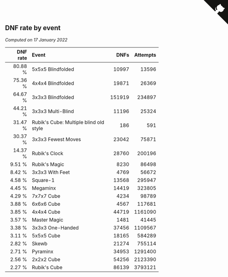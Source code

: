 ## DNF rate by event

*Computed on 17 January 2022*

| DNF rate | Event | DNFs | Attempts |
| ---: | :--- | ---: | ---: |
| 80.88 % | 5x5x5 Blindfolded | 10997 | 13596 |
| 75.36 % | 4x4x4 Blindfolded | 19871 | 26369 |
| 64.67 % | 3x3x3 Blindfolded | 151919 | 234897 |
| 44.21 % | 3x3x3 Multi-Blind | 11196 | 25324 |
| 31.47 % | Rubik's Cube: Multiple blind old style | 186 | 591 |
| 30.37 % | 3x3x3 Fewest Moves | 23042 | 75871 |
| 14.37 % | Rubik's Clock | 28760 | 200196 |
| 9.51 % | Rubik's Magic | 8230 | 86498 |
| 8.42 % | 3x3x3 With Feet | 4769 | 56672 |
| 4.58 % | Square-1 | 13568 | 295947 |
| 4.45 % | Megaminx | 14419 | 323805 |
| 4.29 % | 7x7x7 Cube | 4234 | 98789 |
| 3.88 % | 6x6x6 Cube | 4567 | 117681 |
| 3.85 % | 4x4x4 Cube | 44719 | 1161090 |
| 3.57 % | Master Magic | 1481 | 41445 |
| 3.38 % | 3x3x3 One-Handed | 37456 | 1109567 |
| 3.11 % | 5x5x5 Cube | 18165 | 584289 |
| 2.82 % | Skewb | 21274 | 755114 |
| 2.71 % | Pyraminx | 34953 | 1291400 |
| 2.56 % | 2x2x2 Cube | 54256 | 2123390 |
| 2.27 % | Rubik's Cube | 86139 | 3793121 |


<a href="https://github.com/jonatanklosko/wca_statistics" class="github-corner" aria-label="View source on Github"><svg width="80" height="80" viewBox="0 0 250 250" style="fill:#151513; color:#fff; position: absolute; top: 0; border: 0; right: 0;" aria-hidden="true"><path d="M0,0 L115,115 L130,115 L142,142 L250,250 L250,0 Z"></path><path d="M128.3,109.0 C113.8,99.7 119.0,89.6 119.0,89.6 C122.0,82.7 120.5,78.6 120.5,78.6 C119.2,72.0 123.4,76.3 123.4,76.3 C127.3,80.9 125.5,87.3 125.5,87.3 C122.9,97.6 130.6,101.9 134.4,103.2" fill="currentColor" style="transform-origin: 130px 106px;" class="octo-arm"></path><path d="M115.0,115.0 C114.9,115.1 118.7,116.5 119.8,115.4 L133.7,101.6 C136.9,99.2 139.9,98.4 142.2,98.6 C133.8,88.0 127.5,74.4 143.8,58.0 C148.5,53.4 154.0,51.2 159.7,51.0 C160.3,49.4 163.2,43.6 171.4,40.1 C171.4,40.1 176.1,42.5 178.8,56.2 C183.1,58.6 187.2,61.8 190.9,65.4 C194.5,69.0 197.7,73.2 200.1,77.6 C213.8,80.2 216.3,84.9 216.3,84.9 C212.7,93.1 206.9,96.0 205.4,96.6 C205.1,102.4 203.0,107.8 198.3,112.5 C181.9,128.9 168.3,122.5 157.7,114.1 C157.9,116.9 156.7,120.9 152.7,124.9 L141.0,136.5 C139.8,137.7 141.6,141.9 141.8,141.8 Z" fill="currentColor" class="octo-body"></path></svg></a><style>.github-corner:hover .octo-arm{animation:octocat-wave 560ms ease-in-out}@keyframes octocat-wave{0%,100%{transform:rotate(0)}20%,60%{transform:rotate(-25deg)}40%,80%{transform:rotate(10deg)}}@media (max-width:500px){.github-corner:hover .octo-arm{animation:none}.github-corner .octo-arm{animation:octocat-wave 560ms ease-in-out}}</style>

